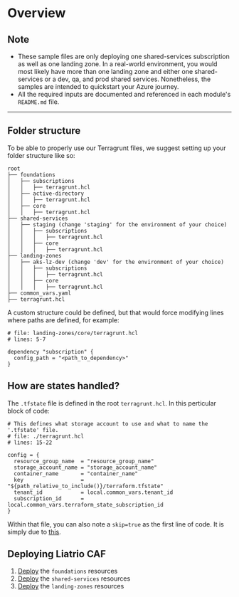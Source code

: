 # Overview

## Note
* These sample files are only deploying one shared-services subscription as well as one landing zone. In a real-world environment, you would most likely have more than one landing zone and either one shared-services or a dev, qa, and prod shared services. Nonetheless, the samples are intended to quickstart your Azure journey.
* All the required inputs are documented and referenced in each module's `README.md` file.

---

## Folder structure

To be able to properly use our Terragrunt files, we suggest setting up your folder structure like so:

```
root
├── foundations
│   ├── subscriptions
│   │   ├── terragrunt.hcl
│   ├── active-directory
│   │   ├── terragrunt.hcl
│   ├── core
│   │   ├── terragrunt.hcl
├── shared-services
│   ├── staging (change 'staging' for the environment of your choice)
│   │   ├── subscriptions
│   │   │   ├── terragrunt.hcl
│   │   ├── core
│   │   │   ├── terragrunt.hcl
├── landing-zones
│   ├── aks-lz-dev (change 'dev' for the environment of your choice)
│   │   ├── subscriptions
│   │   │   ├── terragrunt.hcl
│   │   ├── core
│   │   │   ├── terragrunt.hcl
├── common_vars.yaml
├── terragrunt.hcl
```
A custom structure could be defined, but that would force modifying lines where paths are defined, for example:

```hcl
# file: landing-zones/core/terragrunt.hcl
# lines: 5-7

dependency "subscription" {
  config_path = "<path_to_dependency>"
}
```

## How are states handled?

The `.tfstate` file is defined in the root `terragrunt.hcl`. In this perticular block of code:

```hcl
# This defines what storage account to use and what to name the '.tfstate' file.
# file: ./terragrunt.hcl
# lines: 15-22

config = {
  resource_group_name  = "resource_group_name"
  storage_account_name = "storage_account_name"
  container_name       = "container_name"
  key                  = "${path_relative_to_include()}/terraform.tfstate"
  tenant_id            = local.common_vars.tenant_id
  subscription_id      = local.common_vars.terraform_state_subscription_id
}
```
Within that file, you can also note a `skip=true` as the first line of code. It is simply due to [this](https://terragrunt.gruntwork.io/docs/reference/config-blocks-and-attributes/#skip).

## Deploying Liatrio CAF

1. [Deploy](./1-foundation/README.md) the `foundations` resources
2. [Deploy](./2-shared-services/README.md) the `shared-services` resources
3. [Deploy](./3-landing-zones/README.md) the `landing-zones` resources

